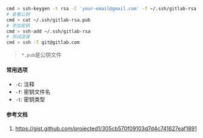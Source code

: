 ```bash
cmd > ssh-keygen -t rsa -C 'your-email@gmail.com' -f ~/.ssh/gitlab-rsa
# 查看公钥
cmd > cat ~/.ssh/gitlab-rsa.pub
# 添加密钥
cmd > ssh-add ~/.ssh/gitlab-rsa
# 测试连接
cmd > ssh -T git@gitlab.com
```

> `*.pub`是公钥文件

#### 常用选项

- `-C`: 注释
- `-f`: 密钥文件名
- `-t`: 密钥类型

#### 参考文档

1. https://gist.github.com/projected1/305cb570f09103d7d4c741627eaf1891